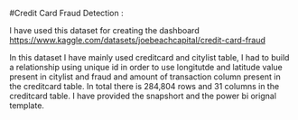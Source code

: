 #Credit Card Fraud Detection :

I have used this dataset for creating the dashboard https://www.kaggle.com/datasets/joebeachcapital/credit-card-fraud 

In this dataset I have mainly used creditcard and citylist table, I had to build a relationship using unique id in order to use longitutde and latitude value present in citylist and fraud and
amount of transaction column present in the creditcard table. In total there is 284,804 rows and 31 columns in the creditcard table. I have provided the snapshort and the power bi orignal template. 
